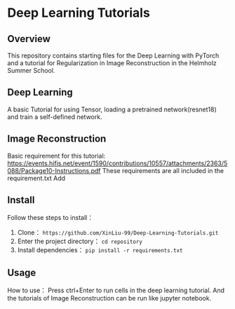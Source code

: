 # Deep Learning Tutorials

## Overview
This repository contains starting files for the Deep Learning with PyTorch and a tutorial for Regularization in Image Reconstruction in the Helmholz Summer School.

## Deep Learning
A basic Tutorial for using Tensor, loading a pretrained network(resnet18) and train a self-defined network.

## Image Reconstruction
Basic requirement for this tutorial: https://events.hifis.net/event/1590/contributions/10557/attachments/2363/5088/Package10-Instructions.pdf
These requirements are all included in the requirement.txt
Add

## Install
Follow these steps to install：
1. Clone： `https://github.com/XinLiu-99/Deep-Learning-Tutorials.git`
2. Enter the project directory： `cd repository`
3. Install dependencies： `pip install -r requirements.txt`

## Usage
How to use：
Press ctrl+Enter to run cells in the deep learning tutorial.
And the tutorials of Image Reconstruction can be run like jupyter notebook.
